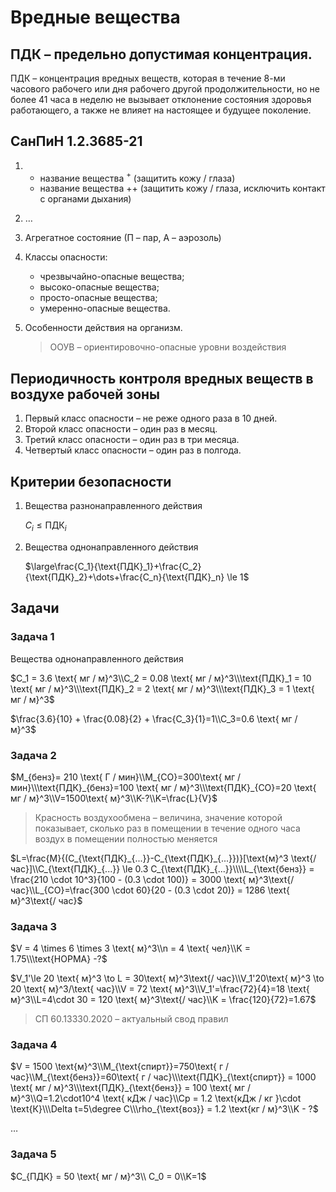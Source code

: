 # Вредные вещества

## ПДК – предельно допустимая концентрация.

ПДК – концентрация вредных веществ, которая в течение 8-ми часового рабочего или дня рабочего другой продолжительности, но не более 41 часа в неделю не вызывает отклонение состояния здоровья работающего, а также не влияет на настоящее и будущее поколение.

## СанПиН 1.2.3685-21

1. - название вещества $^+$ (защитить кожу / глаза)
    - название вещества ${++}$ (защитить кожу / глаза, исключить контакт с органами дыхания)

2. …

3. Агрегатное состояние (П – пар, А – аэрозоль)

4. Классы опасности:

    - чрезвычайно-опасные вещества;
    - высоко-опасные вещества;
    - просто-опасные вещества;
    - умеренно-опасные вещества.

5. Особенности действия на организм.

    > ООУВ – ориентировочно-опасные уровни воздействия



## Периодичность контроля вредных веществ в воздухе рабочей зоны

1. Первый класс опасности – не реже одного раза в 10 дней.
2. Второй класс опасности – один раз в месяц.
3. Третий класс опасности – один раз в три месяца.
4. Четвертый класс опасности – один раз в полгода.



## Критерии безопасности

1. Вещества разнонаправленного действия

    $C_i \le \text{ПДК}_i$

2. Вещества однонаправленного действия

    $\large\frac{C_1}{\text{ПДК}_1}+\frac{C_2}{\text{ПДК}_2}+\dots+\frac{C_n}{\text{ПДК}_n} \le 1$



## Задачи

### Задача 1

Вещества однонаправленного действия

$C_1 = 3.6 \text{ мг / м}^3\\C_2 = 0.08 \text{ мг / м}^3\\\text{ПДК}_1 = 10 \text{ мг / м}^3\\\text{ПДК}_2 = 2 \text{ мг / м}^3\\\text{ПДК}_3 = 1 \text{ мг / м}^3$

$\frac{3.6}{10} + \frac{0.08}{2} + \frac{C_3}{1}=1\\C_3=0.6 \text{ мг / м}^3$



### Задача 2

$М_{бенз}= 210 \text{ Г / мин}\\М_{CO}=300\text{ мг / мин}\\\text{ПДК}_{бенз}=100 \text{ мг / м}^3\\\text{ПДК}_{CO}=20 \text{ мг / м}^3\\V=1500\text{ м}^3\\K-?\\K=\frac{L}{V}$ 

> Красность воздухообмена – величина, значение которой показывает, сколько раз в помещении в течение одного часа воздух в помещении полностью меняется

$L=\frac{M}{(C_{\text{ПДК}_{...}}-C_{\text{ПДК}_{...}})}[\text{м}^3 \text{/ час}]\\C_{\text{ПДК}_{...}} \le 0.3 С_{\text{ПДК}_{...}}\\\\L_{\text{бенз}} = \frac{210 \cdot 10^3}{100 - (0.3 \cdot 100)} = 3000 \text{ м}^3\text{/ час}\\L_{CO}=\frac{300 \cdot 60}{20 - (0.3 \cdot 20)} = 1286 \text{ м}^3\text{/ час}$



### Задача 3

$V = 4 \times 6 \times 3 \text{ м}^3\\n = 4 \text{ чел}\\K = 1.75\\\text{НОРМА} -?$

$V_1'\le 20 \text{ м}^3 \to L = 30\text{ м}^3\text{/ час}\\V_1'20\text{ м}^3 \to 20 \text{ м}^3/\text{ час}\\V = 72 \text{ м}^3\\V_1'=\frac{72}{4}=18 \text{ м}^3\\L=4\cdot 30 = 120 \text{ м}^3\text{/ час}\\K = \frac{120}{72}=1.67$

> СП 60.13330.2020 – актуальный свод правил



### Задача 4

$V = 1500 \text{м}^3\\M_{\text{спирт}}=750\text{ г / час}\\M_{\text{бенз}}=60\text{ г / час}\\\text{ПДК}_{\text{спирт}} = 1000 \text{ мг / м}^3\\\text{ПДК}_{\text{бенз}} = 100 \text{ мг / м}^3\\Q=1.2\cdot10^4 \text{ кДж / час}\\Cр = 1.2 \text{кДж / кг }\cdot \text{К}\\\Delta t=5\degree C\\\rho_{\text{воз}} = 1.2 \text{кг / м}^3\\K - ?$



…



### Задача  5

$C_{ПДК} = 50 \text{ мг / м}^3\\ C_0 = 0\\K=1$

